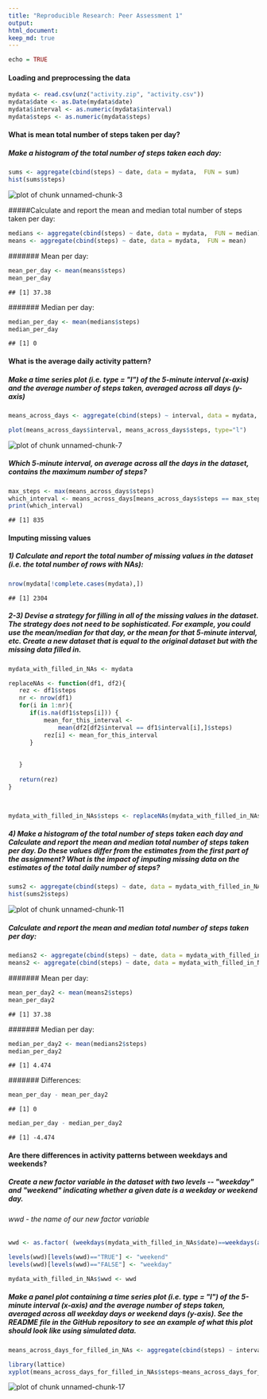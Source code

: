 ```yaml
---
title: "Reproducible Research: Peer Assessment 1"
output: 
html_document:
keep_md: true
---
```


```r
echo = TRUE
```
#### Loading and preprocessing the data

```r
mydata <- read.csv(unz("activity.zip", "activity.csv"))
mydata$date <- as.Date(mydata$date)
mydata$interval <- as.numeric(mydata$interval)
mydata$steps <- as.numeric(mydata$steps)
```
#### What is mean total number of steps taken per day?
##### Make a histogram of the total number of steps taken each day:


```r
sums <- aggregate(cbind(steps) ~ date, data = mydata,  FUN = sum)
hist(sums$steps)
```

![plot of chunk unnamed-chunk-3](figure/unnamed-chunk-3.png) 

#####Calculate and report the mean and median total number of steps taken per day:

```r
medians <- aggregate(cbind(steps) ~ date, data = mydata,  FUN = median)
means <- aggregate(cbind(steps) ~ date, data = mydata,  FUN = mean)
```
####### Mean per day:

```r
mean_per_day <- mean(means$steps)
mean_per_day
```

```
## [1] 37.38
```
####### Median per day:

```r
median_per_day <- mean(medians$steps)
median_per_day
```

```
## [1] 0
```

#### What is the average daily activity pattern?
##### Make a time series plot (i.e. type = "l") of the 5-minute interval (x-axis) and the average number of steps taken, averaged across all days (y-axis)

```r
means_across_days <- aggregate(cbind(steps) ~ interval, data = mydata,  FUN = mean)

plot(means_across_days$interval, means_across_days$steps, type="l")
```

![plot of chunk unnamed-chunk-7](figure/unnamed-chunk-7.png) 
##### Which 5-minute interval, on average across all the days in the dataset, contains the maximum number of steps?

```r
max_steps <- max(means_across_days$steps)
which_interval <- means_across_days[means_across_days$steps == max_steps,]$interval
print(which_interval)
```

```
## [1] 835
```

#### Imputing missing values
##### 1) Calculate and report the total number of missing values in the dataset (i.e. the total number of rows with NAs):

```r
nrow(mydata[!complete.cases(mydata),])
```

```
## [1] 2304
```
##### 2-3)  Devise a strategy for filling in all of the missing values in the dataset. The strategy does not need to be sophisticated. For example, you could use the mean/median for that day, or the mean for that 5-minute interval, etc. Create a new dataset that is equal to the original dataset but with the missing data filled in.

```r
mydata_with_filled_in_NAs <- mydata

replaceNAs <- function(df1, df2){
   rez <- df1$steps 
   nr <- nrow(df1)
   for(i in 1:nr){
      if(is.na(df1$steps[i])) {
          mean_for_this_interval <- 
              mean(df2[df2$interval == df1$interval[i],]$steps)
          rez[i] <- mean_for_this_interval     
      }
   
      
   }
   
   return(rez)
}

 

mydata_with_filled_in_NAs$steps <- replaceNAs(mydata_with_filled_in_NAs, means_across_days)
```
##### 4) Make a histogram of the total number of steps taken each day and Calculate and report the mean and median total number of steps taken per day. Do these values differ from the estimates from the first part of the assignment? What is the impact of imputing missing data on the estimates of the total daily number of steps?


```r
sums2 <- aggregate(cbind(steps) ~ date, data = mydata_with_filled_in_NAs,  FUN = sum)
hist(sums2$steps)
```

![plot of chunk unnamed-chunk-11](figure/unnamed-chunk-11.png) 
##### Calculate and report the mean and median total number of steps taken per day:

```r
medians2 <- aggregate(cbind(steps) ~ date, data = mydata_with_filled_in_NAs,  FUN = median)
means2 <- aggregate(cbind(steps) ~ date, data = mydata_with_filled_in_NAs,  FUN = mean)
```
####### Mean per day:

```r
mean_per_day2 <- mean(means2$steps)
mean_per_day2
```

```
## [1] 37.38
```
####### Median per day:

```r
median_per_day2 <- mean(medians2$steps)
median_per_day2
```

```
## [1] 4.474
```
####### Differences:

```r
mean_per_day - mean_per_day2  
```

```
## [1] 0
```

```r
median_per_day - median_per_day2  
```

```
## [1] -4.474
```
#### Are there differences in activity patterns between weekdays and weekends?
##### Create a new factor variable in the dataset with two levels -- "weekday" and "weekend" indicating whether a given date is a weekday or weekend day.
###### wwd - the name of our new factor variable

```r
wwd <- as.factor( (weekdays(mydata_with_filled_in_NAs$date)==weekdays(as.Date("2001-01-06")) | (weekdays(mydata_with_filled_in_NAs$date)==weekdays(as.Date("2001-01-07")))))

levels(wwd)[levels(wwd)=="TRUE"] <- "weekend"
levels(wwd)[levels(wwd)=="FALSE"] <- "weekday"

mydata_with_filled_in_NAs$wwd <- wwd
```
##### Make a panel plot containing a time series plot (i.e. type = "l") of the 5-minute interval (x-axis) and the average number of steps taken, averaged across all weekday days or weekend days (y-axis). See the README file in the GitHub repository to see an example of what this plot should look like using simulated data.

```r
means_across_days_for_filled_in_NAs <- aggregate(cbind(steps) ~ interval + wwd, data = mydata_with_filled_in_NAs,  FUN = mean)

library(lattice) 
xyplot(means_across_days_for_filled_in_NAs$steps~means_across_days_for_filled_in_NAs$interval|means_across_days_for_filled_in_NAs$wwd, ylab="Number of steps",    xlab="Interval", layout=c(1,2), type="l")
```

![plot of chunk unnamed-chunk-17](figure/unnamed-chunk-17.png) 
